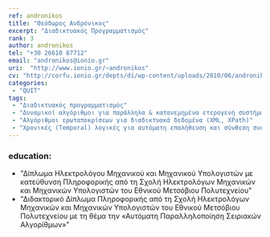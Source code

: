 ```yaml
---
ref: andronikos
title: "Θεόδωρος Ανδρόνικος"
excerpt: "Διαδικτυακός Προγραμματισμός"
rank: 3
author: andronikos
tel: "+30 26610 87712"
email: "andronikos@ionio.gr"
uri:  "http://www.ionio.gr/~andronikos"
cv: "http://corfu.ionio.gr/depts/di/wp-content/uploads/2010/06/andronikos_cv_gr_2015.pdf"
categories:
 - "QUIT"
tags:
 - "Διαδικτυακός προγραμματισμός"
 - "Δυναμικοί αλγόριθμοι για παράλληλα & κατανεμημένα ετερογενή συστήματα"
 - "Αλγόριθμοι ερωταποκρίσεων για διαδικτυακά δεδομένα (XML, XPath)"
 - "Χρονικές (Temporal) λογικές για αυτόματη επαλήθευση και σύνθεση συστημάτων"
---
```


### education:
  - "Δίπλωμα Ηλεκτρολόγου Μηχανικού και Μηχανικού Υπολογιστών με κατεύθυνση Πληροφορικής από τη Σχολή Ηλεκτρολόγων Μηχανικών και Μηχανικών Υπολογιστών του Εθνικού Μετσόβιου Πολυτεχνείου"
  - "Διδακτορικό Δίπλωμα Πληροφορικής από τη Σχολή Ηλεκτρολόγων Μηχανικών και Μηχανικών Υπολογιστών του Εθνικού Μετσόβιου Πολυτεχνείου με τη θέμα την «Αυτόματη Παραλληλοποίηση Σειριακών Αλγορίθμων»"
  
  

